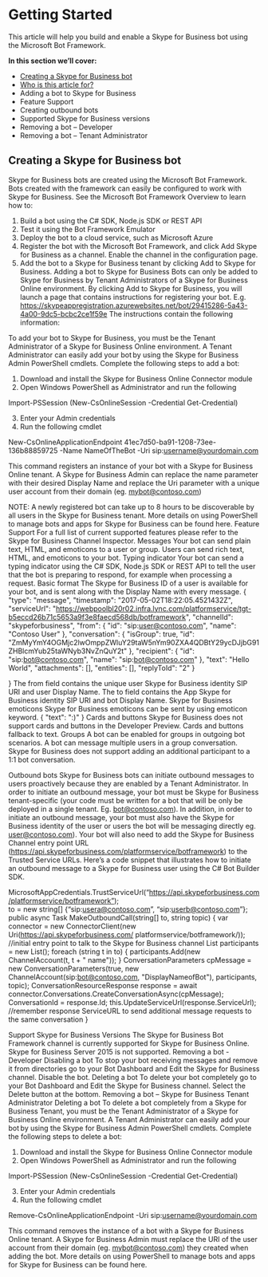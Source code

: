 # Getting Started

This article will help you build and enable a Skype for Business bot using the Microsoft Bot Framework. 

**In this section we’ll cover:**
-	[Creating a Skype for Business bot](#create-bot)
- [Who is this article for?](#audience)
-	Adding a bot to Skype for Business
-	Feature Support
-	Creating outbound bots
-	Supported Skype for Business versions
-	Removing a bot – Developer
-	Removing a bot – Tenant Administrator

<a name="create-bot"></a>
## Creating a Skype for Business bot
Skype for Business bots are created using the Microsoft Bot Framework.  Bots created with the framework can easily be configured to work with Skype for Business.  See the Microsoft Bot Framework Overview to learn how to:
1.	Build a bot using the C# SDK, Node.js SDK or REST API
2.	Test it using the Bot Framework Emulator
3.	Deploy the bot to a cloud service, such as Microsoft Azure
4.	Register the bot with the Microsoft Bot Framework, and click Add Skype for Business as a channel.  Enable the channel in the configuration page.
5.	Add the bot to a Skype for Business tenant by clicking Add to Skype for Business.
Adding a bot to Skype for Business
Bots can only be added to Skype for Business by Tenant Administrators of a Skype for Business Online environment.  By clicking Add to Skype for Business, you will launch a page that contains instructions for registering your bot. E.g. https://skypeappregistration.azurewebsites.net/bot/29415286-5a43-4a00-9dc5-bcbc2ce1f59e 
The instructions contain the following information:

To add your bot to Skype for Business, you must be the Tenant Administrator of a Skype for Business Online environment. A Tenant Administrator can easily add your bot by using the Skype for Business Admin PowerShell cmdlets. Complete the following steps to add a bot:

1.	Download and install the Skype for Business Online Connector module
2.	Open Windows PowerShell as Administrator and run the following 

Import-PSSession (New-CsOnlineSession -Credential Get-Credential)

3.	Enter your Admin credentials
4.	Run the following cmdlet

New-CsOnlineApplicationEndpoint 41ec7d50-ba91-1208-73ee-136b88859725 -Name NameOfTheBot -Uri sip:username@yourdomain.com

This command registers an instance of your bot with a Skype for Business Online tenant. A Skype for Business Admin can replace the name parameter with their desired Display Name and replace the Uri parameter with a unique user account from their domain (eg. mybot@contoso.com)

NOTE: A newly registered bot can take up to 8 hours to be discoverable by all users in the Skype for Business tenant. More details on using PowerShell to manage bots and apps for Skype for Business can be found here.
Feature Support
For a full list of current supported features please refer to the Skype for Business Channel Inspector.
Messages
Your bot can send plain text, HTML, and emoticons to a user or group. Users can send rich text, HTML, and emoticons to your bot.
Typing indicator
Your bot can send a typing indicator using the C# SDK, Node.js SDK or REST API to tell the user that the bot is preparing to respond, for example when processing a request.
Basic format
The Skype for Business ID of a user is available for your bot, and is sent along with the Display Name with every message.
{
  "type": "message",
  "timestamp": "2017-05-02T18:22:05.4521432Z",
  "serviceUrl": "https://webpoolbl20r02.infra.lync.com/platformservice/tgt-b5eccd26b71c5653a9f3e8faecd568db/botframework",
  "channelId": "skypeforbusiness",
  "from": {
    "id": "sip:user@contoso.com",
    "name": "Contoso User"
  },
  "conversation": {
    "isGroup": true,
    "id": "ZmMyYmY4OGMjc2lwOmppZWluY29taW5nYm90ZXA4QDBtY29ycDJjbG91ZHBlcmYub25taWNyb3NvZnQuY2t"
  },
  "recipient": {
    "id": "sip:bot@contoso.com",
    "name": "sip:bot@contoso.com"
  },
  "text": "Hello World",
  "attachments": [],
  "entities": [],
  "replyToId": "2"
}

}
The from field contains the unique user Skype for Business identity SIP URI and user Display Name. The to field contains the App Skype for Business identity SIP URI and bot Display Name.
Skype for Business emoticons
Skype for Business emoticons can be sent by using emoticon keyword.
{
  "text": ":)"
}
Cards and buttons
Skype for Business does not support cards and buttons in the Developer Preview.  Cards and buttons fallback to text. 
Groups
A bot can be enabled for groups in outgoing bot scenarios.  A bot can message multiple users in a group conversation.  Skype for Business does not support adding an additional participant to a 1:1 bot conversation. 

Outbound bots
Skype for Business bots can initiate outbound messages to users proactively because they are enabled by a Tenant Administrator.  In order to initiate an outbound message, your bot must be Skype for Business tenant-specific (your code must be written for a bot that will be only be deployed in a single tenant. Eg. bot@contoso.com).  In addition, in order to initiate an outbound message, your bot must also have the Skype for Business identity of the user or users the bot will be messaging directly eg. user@contoso.com).
Your bot will also need to add the Skype for Business Channel entry point URL (https://api.skypeforbusiness.com/platformservice/botframework) to the Trusted Service URLs.
Here’s a code snippet that illustrates how to initiate an outbound message to a Skype for Business user using the C# Bot Builder SDK.

MicrosoftAppCredentials.TrustServiceUrl(“https://api.skypeforbusiness.com/platformservice/botframework”);     
to = new string[] {“sip:usera@contoso.com”, “sip:userb@contoso.com”};
public async Task MakeOutboundCall(string[] to, string topic)
        {
            var connector = new ConnectorClient(new Uri(https://api.skypeforbusiness.com/ platformservice/botframework/)); //initial entry point to talk to the Skype for Business channel
            List<ChannelAccount> participants = new List<ChannelAccount>();
            foreach (string t in to)
            {
                participants.Add(new ChannelAccount(t, t + " name"));
            }
            ConversationParameters cpMessage = new ConversationParameters(true, new ChannelAccount(sip:bot@contoso.com, "DisplayNameofBot"),  participants, topic);
            ConversationResourceResponse  response = await connector.Conversations.CreateConversationAsync(cpMessage);
            ConversationId = response.Id;
            this.UpdateServiceUrl(response.ServiceUrl); //remember response ServiceURL to send additional message requests to the same conversation
        }

Support Skype for Business Versions
The Skype for Business Bot Framework channel is currently supported for Skype for Business Online.  Skype for Business Server 2015 is not supported.
Removing a bot - Developer
Disabling a bot
To stop your bot receiving messages and remove it from directories go to your Bot Dashboard and Edit the Skype for Business channel. Disable the bot.
Deleting a bot
To delete your bot completely go to your Bot Dashboard and Edit the Skype for Business channel. Select the Delete button at the bottom.
Removing a bot – Skype for Business Tenant Administrator
Deleting a bot
To delete a bot completely from a Skype for Business Tenant, you must be the Tenant Administrator of a Skype for Business Online environment. A Tenant Administrator can easily add your bot by using the Skype for Business Admin PowerShell cmdlets. Complete the following steps to delete a bot:

1.	Download and install the Skype for Business Online Connector module
2.	Open Windows PowerShell as Administrator and run the following 

Import-PSSession (New-CsOnlineSession -Credential Get-Credential)

3.	Enter your Admin credentials
4.	Run the following cmdlet

Remove-CsOnlineApplicationEndpoint -Uri sip:username@yourdomain.com

This command removes the instance of a bot with a Skype for Business Online tenant. A Skype for Business Admin must replace the URI of the user account from their domain (eg. mybot@contoso.com) they created when adding the bot.  More details on using PowerShell to manage bots and apps for Skype for Business can be found here.

